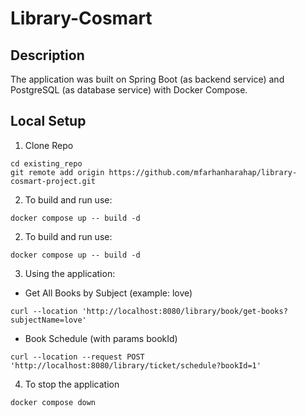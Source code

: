 # Library-Cosmart



## Description
The application was built on Spring Boot (as backend service) and PostgreSQL (as database service) with Docker Compose.

## Local Setup
1. Clone Repo
```
cd existing_repo
git remote add origin https://github.com/mfarhanharahap/library-cosmart-project.git
```
2. To build and run use:
```
docker compose up -- build -d
```
2. To build and run use:
```
docker compose up -- build -d
```
3. Using the application:
- Get All Books by Subject (example: love)
```
curl --location 'http://localhost:8080/library/book/get-books?subjectName=love'
```
- Book Schedule (with params bookId)
```
curl --location --request POST 'http://localhost:8080/library/ticket/schedule?bookId=1'
```
4. To stop the application
```
docker compose down
```
